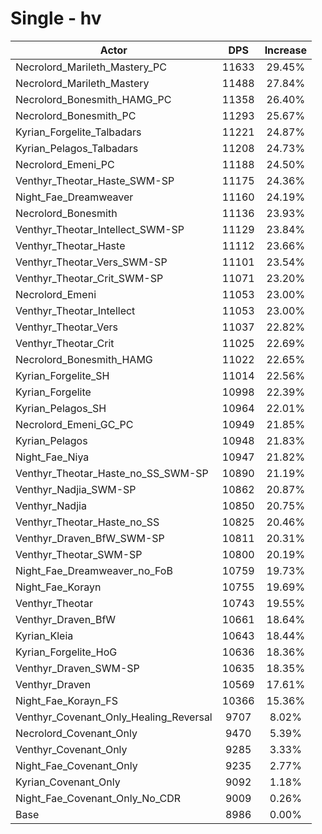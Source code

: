 # Single - hv
| Actor | DPS | Increase |
|---|:---:|:---:|
|Necrolord_Marileth_Mastery_PC|11633|29.45%|
|Necrolord_Marileth_Mastery|11488|27.84%|
|Necrolord_Bonesmith_HAMG_PC|11358|26.40%|
|Necrolord_Bonesmith_PC|11293|25.67%|
|Kyrian_Forgelite_Talbadars|11221|24.87%|
|Kyrian_Pelagos_Talbadars|11208|24.73%|
|Necrolord_Emeni_PC|11188|24.50%|
|Venthyr_Theotar_Haste_SWM-SP|11175|24.36%|
|Night_Fae_Dreamweaver|11160|24.19%|
|Necrolord_Bonesmith|11136|23.93%|
|Venthyr_Theotar_Intellect_SWM-SP|11129|23.84%|
|Venthyr_Theotar_Haste|11112|23.66%|
|Venthyr_Theotar_Vers_SWM-SP|11101|23.54%|
|Venthyr_Theotar_Crit_SWM-SP|11071|23.20%|
|Necrolord_Emeni|11053|23.00%|
|Venthyr_Theotar_Intellect|11053|23.00%|
|Venthyr_Theotar_Vers|11037|22.82%|
|Venthyr_Theotar_Crit|11025|22.69%|
|Necrolord_Bonesmith_HAMG|11022|22.65%|
|Kyrian_Forgelite_SH|11014|22.56%|
|Kyrian_Forgelite|10998|22.39%|
|Kyrian_Pelagos_SH|10964|22.01%|
|Necrolord_Emeni_GC_PC|10949|21.85%|
|Kyrian_Pelagos|10948|21.83%|
|Night_Fae_Niya|10947|21.82%|
|Venthyr_Theotar_Haste_no_SS_SWM-SP|10890|21.19%|
|Venthyr_Nadjia_SWM-SP|10862|20.87%|
|Venthyr_Nadjia|10850|20.75%|
|Venthyr_Theotar_Haste_no_SS|10825|20.46%|
|Venthyr_Draven_BfW_SWM-SP|10811|20.31%|
|Venthyr_Theotar_SWM-SP|10800|20.19%|
|Night_Fae_Dreamweaver_no_FoB|10759|19.73%|
|Night_Fae_Korayn|10755|19.69%|
|Venthyr_Theotar|10743|19.55%|
|Venthyr_Draven_BfW|10661|18.64%|
|Kyrian_Kleia|10643|18.44%|
|Kyrian_Forgelite_HoG|10636|18.36%|
|Venthyr_Draven_SWM-SP|10635|18.35%|
|Venthyr_Draven|10569|17.61%|
|Night_Fae_Korayn_FS|10366|15.36%|
|Venthyr_Covenant_Only_Healing_Reversal|9707|8.02%|
|Necrolord_Covenant_Only|9470|5.39%|
|Venthyr_Covenant_Only|9285|3.33%|
|Night_Fae_Covenant_Only|9235|2.77%|
|Kyrian_Covenant_Only|9092|1.18%|
|Night_Fae_Covenant_Only_No_CDR|9009|0.26%|
|Base|8986|0.00%|
